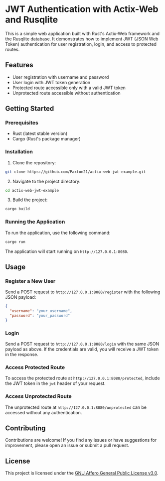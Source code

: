 # JWT Authentication with Actix-Web and Rusqlite

This is a simple web application built with Rust's Actix-Web framework and the Rusqlite database. It demonstrates how to implement JWT (JSON Web Token) authentication for user registration, login, and access to protected routes.

## Features

- User registration with username and password
- User login with JWT token generation
- Protected route accessible only with a valid JWT token
- Unprotected route accessible without authentication

## Getting Started

### Prerequisites

- Rust (latest stable version)
- Cargo (Rust's package manager)

### Installation

1. Clone the repository:

```bash
git clone https://github.com/Paxton21/actix-web-jwt-example.git
```

2. Navigate to the project directory:

```bash
cd actix-web-jwt-example
```

3. Build the project:

```bash
cargo build
```

### Running the Application

To run the application, use the following command:

```bash
cargo run
```

The application will start running on `http://127.0.0.1:8080`.

## Usage

### Register a New User

Send a POST request to `http://127.0.0.1:8080/register` with the following JSON payload:

```json
{
  "username": "your_username",
  "password": "your_password"
}
```

### Login

Send a POST request to `http://127.0.0.1:8080/login` with the same JSON payload as above. If the credentials are valid, you will receive a JWT token in the response.

### Access Protected Route

To access the protected route at `http://127.0.0.1:8080/protected`, include the JWT token in the `jwt` header of your request.

### Access Unprotected Route

The unprotected route at `http://127.0.0.1:8080/unprotected` can be accessed without any authentication.

## Contributing

Contributions are welcome! If you find any issues or have suggestions for improvement, please open an issue or submit a pull request.

## License

This project is licensed under the [GNU Affero General Public License v3.0](LICENSE).

